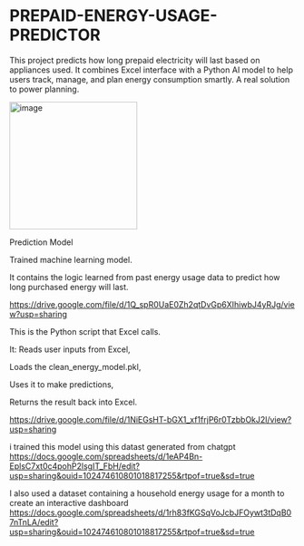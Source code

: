# PREPAID-ENERGY-USAGE-PREDICTOR
This project predicts how long prepaid electricity will last based on appliances used. It combines Excel interface with a Python AI model to help users track, manage, and plan energy consumption smartly. A real solution to power planning.

<img width="225" height="225" alt="image" src="https://github.com/user-attachments/assets/fb79947f-d076-4d28-bf99-a514ff677066" />

Prediction Model

 Trained machine learning model.

It contains the logic learned from past energy usage data to predict how long purchased energy will last.


https://drive.google.com/file/d/1Q_spR0UaE0Zh2qtDvGp6XIhiwbJ4yRJg/view?usp=sharing

This is the Python script that Excel calls.

It:
Reads user inputs from Excel,

Loads the clean_energy_model.pkl,

Uses it to make predictions,

Returns the result back into Excel.


https://drive.google.com/file/d/1NiEGsHT-bGX1_xf1frjP6r0TzbbOkJ2l/view?usp=sharing

i trained this model using this datast generated from chatgpt
https://docs.google.com/spreadsheets/d/1eAP4Bn-EplsC7xt0c4pohP2lsgIT_FbH/edit?usp=sharing&ouid=102474610801018817255&rtpof=true&sd=true

I also used a dataset containing a household energy usage for a month to create an interactive dashboard
https://docs.google.com/spreadsheets/d/1rh83fKGSqVoJcbJFOywt3tDqB07nTnLA/edit?usp=sharing&ouid=102474610801018817255&rtpof=true&sd=true


